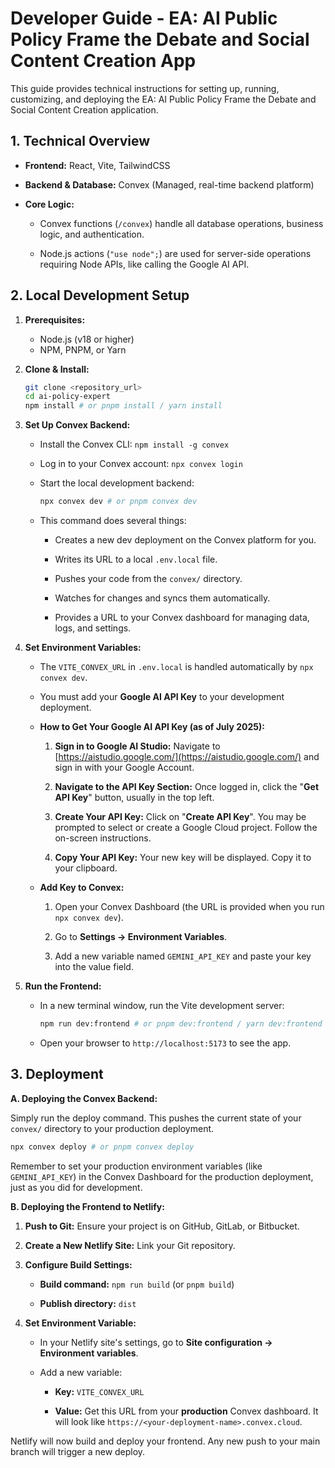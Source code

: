 # Developer Guide - EA: AI Public Policy Frame the Debate and Social Content Creation App

This guide provides technical instructions for setting up, running, customizing, and deploying the EA: AI Public Policy Frame the Debate and Social Content Creation application.

## 1. Technical Overview

*   **Frontend:** React, Vite, TailwindCSS

*   **Backend & Database:** Convex (Managed, real-time backend platform)

*   **Core Logic:**

    *   Convex functions (`/convex`) handle all database operations, business logic, and authentication.

    *   Node.js actions (`"use node";`) are used for server-side operations requiring Node APIs, like calling the Google AI API.

## 2. Local Development Setup

1.  **Prerequisites:**
    *   Node.js (v18 or higher)
    *   NPM, PNPM, or Yarn

2.  **Clone & Install:**
    ```bash
    git clone <repository_url>
    cd ai-policy-expert
    npm install # or pnpm install / yarn install
    ```

3.  **Set Up Convex Backend:**

    *   Install the Convex CLI: `npm install -g convex`

    *   Log in to your Convex account: `npx convex login`

    *   Start the local development backend:
        ```bash
        npx convex dev # or pnpm convex dev
        ```
    *   This command does several things:

        *   Creates a new dev deployment on the Convex platform for you.

        *   Writes its URL to a local `.env.local` file.

        *   Pushes your code from the `convex/` directory.

        *   Watches for changes and syncs them automatically.

        *   Provides a URL to your Convex dashboard for managing data, logs, and settings.

4.  **Set Environment Variables:**

    *   The `VITE_CONVEX_URL` in `.env.local` is handled automatically by `npx convex dev`.

    *   You must add your **Google AI API Key** to your development deployment.

    *   **How to Get Your Google AI API Key (as of July 2025):**

        1.  **Sign in to Google AI Studio:** Navigate to [https://aistudio.google.com/](https://aistudio.google.com/) and sign in with your Google Account.

        2.  **Navigate to the API Key Section:** Once logged in, click the "**Get API Key**" button, usually in the top left.

        3.  **Create Your API Key:** Click on "**Create API Key**". You may be prompted to select or create a Google Cloud project. Follow the on-screen instructions.

        4.  **Copy Your API Key:** Your new key will be displayed. Copy it to your clipboard.

    *   **Add Key to Convex:**
        1.  Open your Convex Dashboard (the URL is provided when you run `npx convex dev`).

        2.  Go to **Settings -> Environment Variables**.

        3.  Add a new variable named `GEMINI_API_KEY` and paste your key into the value field.

5.  **Run the Frontend:**
    *   In a new terminal window, run the Vite development server:
        ```bash
        npm run dev:frontend # or pnpm dev:frontend / yarn dev:frontend
        ```
    *   Open your browser to `http://localhost:5173` to see the app.

## 3. Deployment

**A. Deploying the Convex Backend:**

Simply run the deploy command. This pushes the current state of your `convex/` directory to your production deployment.

```bash
npx convex deploy # or pnpm convex deploy
```

Remember to set your production environment variables (like `GEMINI_API_KEY`) in the Convex Dashboard for the production deployment, just as you did for development.

**B. Deploying the Frontend to Netlify:**

1.  **Push to Git:** Ensure your project is on GitHub, GitLab, or Bitbucket.

2.  **Create a New Netlify Site:** Link your Git repository.

3.  **Configure Build Settings:**

    *   **Build command:** `npm run build` (or `pnpm build`)

    *   **Publish directory:** `dist`

4.  **Set Environment Variable:**

    *   In your Netlify site's settings, go to **Site configuration -> Environment variables**.

    *   Add a new variable:

        *   **Key:** `VITE_CONVEX_URL`

        *   **Value:** Get this URL from your **production** Convex dashboard. It will look like `https://<your-deployment-name>.convex.cloud`.

Netlify will now build and deploy your frontend. Any new push to your main branch will trigger a new deploy.